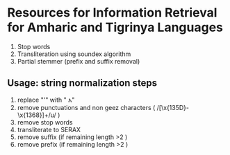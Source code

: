 # Resources for Information Retrieval for Amharic and Tigrinya Languages
1. Stop words
2. Transliteration using soundex algorithm
3. Partial stemmer (prefix and suffix removal)

## Usage: string normalization steps
1. replace "'" with " እ" 
2. remove punctuations and non geez characters ( /[\x{135D}-\x{1368}]+/u/ )
3. remove stop words
4. transliterate to SERAX
5. remove suffix (if remaining length >2 )
6. remove prefix (if remaining length >2 )
